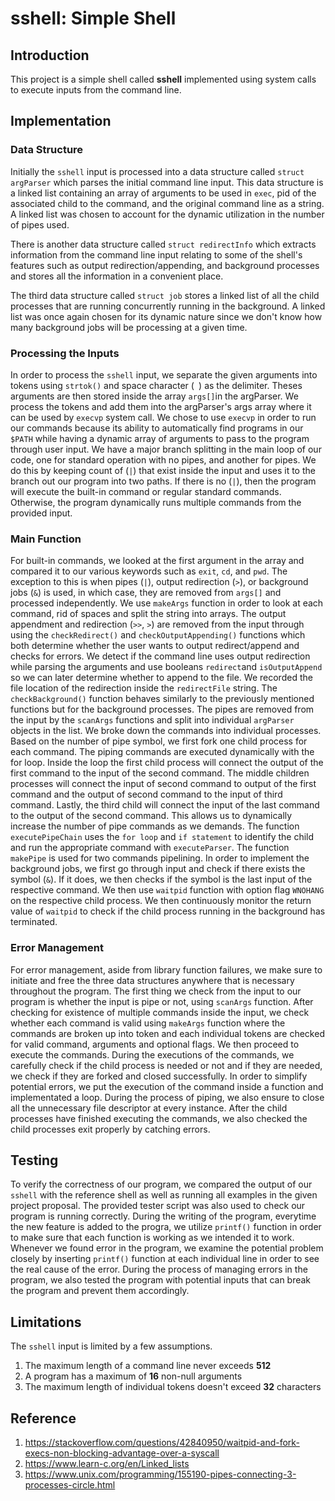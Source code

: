 # sshell: Simple Shell

## Introduction
This project is a simple shell called **sshell** implemented using system calls
to execute inputs from the command line.

## Implementation

### Data Structure
Initially the `sshell` input is processed into a data structure called `struct
argParser` which parses the initial command line input. This data structure is a
linked list containing an array of arguments to be used in `exec`, pid of the
associated child to the command, and the original command line as a string. A
linked list was chosen to account for the dynamic utilization in the number of
pipes used.

There is another data structure called `struct redirectInfo` which extracts
information from the command line input relating to some of the shell's features
such as output redirection/appending, and background processes and stores all
the information in a convenient place.

The third data structure called `struct job` stores a linked list of all the
child processes that are running concurrently running in the background. A
linked list was once again chosen for its dynamic nature since we don't know how
many background jobs will be processing at a given time.

### Processing the Inputs
In order to process the `sshell` input, we separate the given arguments into
tokens using `strtok()` and space character (` `) as the delimiter. Theses
arguments are then stored inside the array `args[]`in the argParser. We process
the tokens and add them into the argParser's args array where it can be used by
`execvp` system call. We chose to use `execvp` in order to run our commands
because its ability to automatically find programs in our `$PATH` while having a
dynamic array of arguments to pass to the program through user input. We have a
major branch splitting in the main loop of our code, one for standard operation
with no pipes, and another for pipes. We do this by keeping count of (`|`) that
exist inside the input and uses it to the branch out our program into two paths.
If there is no (`|`), then the program will execute the built-in command or
regular standard commands. Otherwise, the program dynamically runs multiple
commands from the provided input. 

### Main Function
For built-in commands, we looked at the first argument in the array and compared
it to our various keywords such as `exit`, `cd`, and `pwd`. The exception to
this is when pipes (`|`), output redirection (`>`), or background jobs (`&`) is
used, in which case, they are removed from `args[]` and processed independently.
We use `makeArgs` function in order to look at each command, rid of spaces and
split the string into arrays.
The output appendment and redirection (`>>`, `>`) are removed from the input
through using the `checkRedirect()` and `checkOutputAppending()` functions which
both determine whether the user wants to output redirect/append and checks for
errors. We detect if the command line uses output redirection while parsing the
arguments and use booleans `redirect`and `isOutputAppend` so we can later
determine whether to append to the file. We recorded the file location of the
redirection inside the `redirectFile` string.
The `checkBackground()` function behaves similarly to the previously mentioned
functions but for the background processes.
The pipes are removed from the input by the `scanArgs` functions and split into
individual `argParser` objects in the list. We broke down the commands into
individual processes. Based on the number of pipe symbol, we first fork one
child process for each command. The piping commands are executed dynamically
with the for loop. Inside the loop the first child process will connect the
output of the first command to the input of the second command. The middle children
processes will connect the input of second command to output of the first command
and the output of second command to the input of third command. Lastly, the
third child will connect the input of the last command to the output of the
second command. This allows us to dynamically increase the number of pipe
commands as we demands. The function `executePipeChain` uses the `for loop` and
`if statement` to identify the child and run the appropriate command with
`executeParser`. The function `makePipe` is used for two commands pipelining.
In order to implement the background jobs, we first go through input and check
if there exists the symbol (`&`). If it does, we then checks if the symbol is
the last input of the respective command. We then use `waitpid` function with
option flag `WNOHANG` on the respective child process. We then continuously
monitor the return value of `waitpid` to check if the child process running in
the background has terminated.

### Error Management
For error management, aside from library function failures, we make sure to
initiate and free the three data structures anywhere that is necessary
throughout the program. The first thing we check from the input to our program
is whether the input is pipe or not, using `scanArgs` function. After checking
for existence of multiple commands inside the input, we check whether each
command is valid using `makeArgs` function where the commands are broken up into
token and each individual tokens are checked for valid command, arguments and
optional flags. We then proceed to execute the commands. During the executions
of the commands, we carefully check if the child process is needed or not and if
they are needed, we check if they are forked and closed successfully. In order
to simplify potential errors, we put the execution of the command inside a
function and implementated a loop. During the process of piping, we also ensure
to close all the unnecessary file descriptor at every instance. After the child
processes have finished executing the commands, we also checked the child
processes exit properly by catching errors. 

## Testing
To verify the correctness of our program, we compared the output of our `sshell`
with the reference shell as well as running all examples in the given project
proposal. The provided tester script was also used to check our program is
running correctly. During the writing of the program, everytime the new feature
is added to the progra, we utilize `printf()` function in order to make sure
that each function is working as we intended it to work. Whenever we found error
in the program, we examine the potential problem closely by inserting `printf()`
function at each individual line in order to see the real cause of the error.
During the process of managing errors in the program, we also tested the program
with potential inputs that can break the program and prevent them accordingly. 

## Limitations
The `sshell` input is limited by a few assumptions.
1. The maximum length of a command line never exceeds **512**
2. A program has a maximum of **16** non-null arguments
3. The maximum length of individual tokens doesn't exceed **32** characters

## Reference
1. https://stackoverflow.com/questions/42840950/waitpid-and-fork-execs-non-blocking-advantage-over-a-syscall
2. https://www.learn-c.org/en/Linked_lists
3. https://www.unix.com/programming/155190-pipes-connecting-3-processes-circle.html
